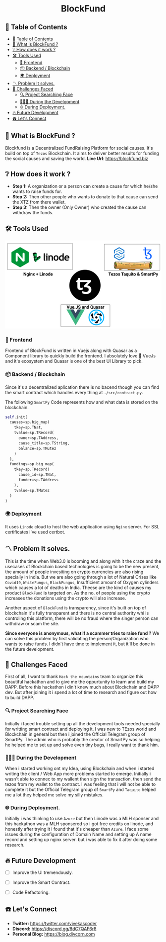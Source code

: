 <h1 align="center">
BlockFund
</h1>

## 🦾 Table of Contents
- [🦾 Table of Contents](#-table-of-contents)
- [💚 What is BlockFund ?](#-what-is-blockfund-)
- [❔ How does it work ?](#-how-does-it-work-)
- [🛠️ Tools Used](#️-tools-used)
  - [💄 Frontend](#-frontend)
  - [📦️ Backend / Blockchain](#️-backend--blockchain)
  - [🌍 Deployment](#-deployment)
- [〽️ Problem It solves.](#️-problem-it-solves)
- [🦾 Challenges Faced](#-challenges-faced)
  - [🔍 Project Searching Face](#-project-searching-face)
  - [👨🏾‍💻 During the Development](#-during-the-development)
  - [🌐 During Deployment.](#-during-deployment)
- [🔥 Future Development](#-future-development)
- [☎️ Let's Connect](#️-lets-connect)

## 💚 What is BlockFund ?
Blockfund is a Decentralized FundRaising Platform for social causes. It's build on top of `Tezos` Blockchain. It aims to deliver better results for funding the social causes and saving the world.
**Live Url**: https://blockfund.biz

## ❔ How does it work ?
- **Step 1:** A organization or a person can create a cause for which he/she wants to raise funds for. 
- **Step 2:** Then other people who wants to donate to that cause can send the XTZ from there wallet.
- **Step 3:** Then the owner (Only Owner) who created the cause can withdraw the funds.

## 🛠️ Tools Used
![](./src/assets/BlockFund.png)

### 💄 Frontend
Frontend of BlockFund is written in Vuejs along with Quasar as a Component library to quickly build the frontend. I absolutely love 💚 VueJs and it's ecosystem and Quasar is one of the best UI Library to pick.

### 📦️ Backend / Blockchain
Since it's a decentralized aplication there is no bacend though you can find the smart contract which handles every thing at `./src/contract.py`.

The following `SmartPy` Code represents how and what data is stored on the blockchain.
```python
self.init(
  causes=sp.big_map(
    tkey=sp.TNat, 
    tvalue=sp.TRecord(
      owner=sp.TAddress, 
      cause_title=sp.TString,
      balance=sp.TMutez
    )
  ),
  fundings=sp.big_map(
    tkey=sp.TRecord(
      cause_id=sp.TNat,
      funder=sp.TAddress
    ),
    tvalue=sp.TMutez
  )
)
```

### 🌍 Deployment
It uses `Linode` cloud to host the web application using `Nginx` server. For SSL certificates i've used certbot.

## 〽️ Problem It solves.
This is the time when Web3.0 is booming and along with it the craze and the usecases of Blockchain based technologies is going to be the new present, the amount of people invesiting on crypto currencies are also rising specially in india. But we are also going through a lot of Natural Crises like `Covid19`, `WhiteFungus`, `BlackFungus`, Insufficient amount of Oxygen cylinders which causes a lot of deaths in India. Theese are the kind of causes my product `BlockFund` is targeted on. As the no. of people using the crypto increases the donations using the crypto will also increase.

Another aspect of `BlockFund` is transparency, since it's built on top of blockchain it's fully transparent and there is no central authority whi is controling this platform, there will be no fraud where the singer person can withdraw or scam the site.

**Since everyone is anonymous, what if a scammer tries to raise fund ?**
We can solve this problem by first validating the person/Organization who wants to raise funds.
I didn't have time to implement it, but it'll be done in the future development.


## 🦾 Challenges Faced
First of all, I want to thank `Hack the mountains` team to organize this beautiful hackathon and to give me the oppurtunity to learn and build my DAPP.
Before this hackathon i din't knew much about Blockchain and DAPP dev. But after joining it i spend a lot of time to research and figure out how to build DAPP.
### 🔍 Project Searching Face
Initially i faced trouble setting up all the development tools needed specially for writting smart contract and deploying it. I was new to TEzos world and Blockchain in general but then i joined the Official Telegram group of SmartPy. The admin who is probably the creator of SmartPy was so helping he helped me to set up and solve even tiny bugs, i really want to thank him.

### 👨🏾‍💻 During the Development
When i started working ont my Idea, using Blockchain and when i started writing the client / Web App more problems started to emerge. Initially i wasn't able to connec to my wallent then sign the transaction, then send the tezos from my wallet to the contract. I was feeling that i will not be able to complete it but the Official Telegram group of `SmartPy` and `Taquito` helped me a lot they helped me solve my silly mistakes.

### 🌐 During Deployment.
Initially i was thinking to use `Azure` but then Linode was a MLH sponser and this hackathon was a MLH sponsered so i got free credits on linode, and honestly after trying it i found that it's cheaper than `Azure`. I face some issues during the configuration of Domain Name and setting up A name record and setting up nginx server. but i was able to fix it after doing some research.


## 🔥 Future Development
- [ ] Improve the UI tremendously.
- [ ] Improve the Smart Contract.
- [ ] Code Refactoring. 


## ☎️ Let's Connect 
- **Twitter:** https://twitter.com/vivekascoder
- **Discord:** https://discord.gg/8dC7QAF6r8
- **Personal Blog:** https://blog.divcorn.com